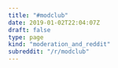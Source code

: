 ```yaml
---
title: "#modclub"
date: 2019-01-02T22:04:07Z
draft: false
type: page
kind: "moderation_and_reddit"
subreddit: "/r/modclub"
---
```

